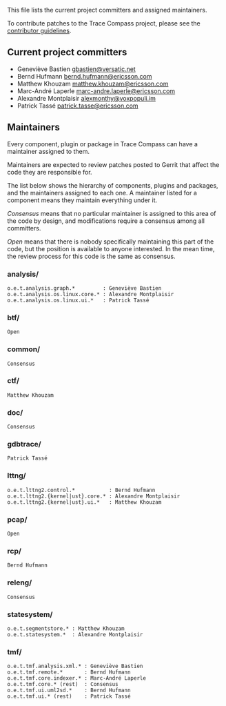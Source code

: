 <meta http-equiv='Content-Type' content='text/html; charset=utf-8' />

This file lists the current project committers and assigned maintainers.

To contribute patches to the Trace Compass project, please see the
[contributor guidelines](https://wiki.eclipse.org/Trace_Compass/Contributor_Guidelines).


Current project committers
--------------------------

* Geneviève Bastien <gbastien@versatic.net>
* Bernd Hufmann <bernd.hufmann@ericsson.com>
* Matthew Khouzam <matthew.khouzam@ericsson.com>
* Marc-André Laperle <marc-andre.laperle@ericsson.com>
* Alexandre Montplaisir <alexmonthy@voxpopuli.im>
* Patrick Tassé <patrick.tasse@ericsson.com>


Maintainers
-----------

Every component, plugin or package in Trace Compass can have a
maintainer assigned to them.

Maintainers are expected to review patches posted to Gerrit that
affect the code they are responsible for.

The list below shows the hierarchy of components, plugins and packages,
and the maintainers assigned to each one. A maintainer listed for a
component means they maintain everything under it.

*Consensus* means that no particular maintainer is assigned to this
area of the code by design, and modifications require a consensus
among all committers.

*Open* means that there is nobody specifically maintaining this part
of the code, but the position is available to anyone interested. In the mean
time, the review process for this code is the same as consensus.


### analysis/ ###
    o.e.t.analysis.graph.*         : Geneviève Bastien
    o.e.t.analysis.os.linux.core.* : Alexandre Montplaisir
    o.e.t.analysis.os.linux.ui.*   : Patrick Tassé

### btf/ ###
    Open

### common/ ###
    Consensus

### ctf/ ###
    Matthew Khouzam

### doc/ ###
    Consensus

### gdbtrace/ ###
    Patrick Tassé

### lttng/ ###
    o.e.t.lttng2.control.*           : Bernd Hufmann
    o.e.t.lttng2.{kernel|ust}.core.* : Alexandre Montplaisir
    o.e.t.lttng2.{kernel|ust}.ui.*   : Matthew Khouzam

### pcap/ ###
    Open

### rcp/ ###
    Bernd Hufmann

### releng/ ###
    Consensus

### statesystem/ ###
    o.e.t.segmentstore.* : Matthew Khouzam
    o.e.t.statesystem.*  : Alexandre Montplaisir

### tmf/ ###
    o.e.t.tmf.analysis.xml.* : Geneviève Bastien
    o.e.t.tmf.remote.*       : Bernd Hufmann
    o.e.t.tmf.core.indexer.* : Marc-André Laperle
    o.e.t.tmf.core.* (rest)  : Consensus
    o.e.t.tmf.ui.uml2sd.*    : Bernd Hufmann
    o.e.t.tmf.ui.* (rest)    : Patrick Tassé

